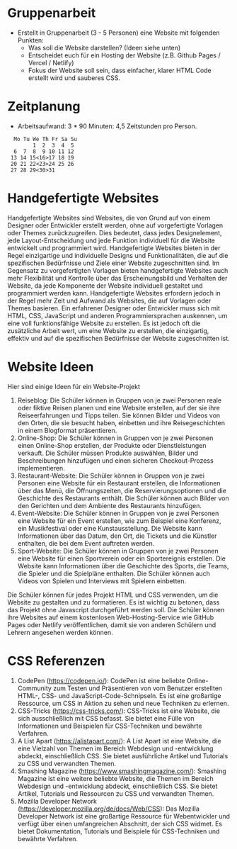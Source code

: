 # Gruppenarbeit
* Erstellt in Gruppenarbeit (3 - 5 Personen) eine Website mit folgenden Punkten:
  * Was soll die Website darstellen? (Ideen siehe unten)
  * Entscheidet euch für ein Hosting der Website (z.B. Github Pages / Vercel / Netlify)
  * Fokus der Website soll sein, dass einfacher, klarer HTML Code erstellt wird und sauberes CSS.
  
# Zeitplanung
* Arbeitsaufwand: 3 * 90 Minuten: 4,5 Zeitstunden pro Person.

```
  Mo Tu We Th Fr Sa Su
        1  2  3  4  5
  6  7  8  9 10 11 12
 13 14 15<16>17 18 19
 20 21 22<23>24 25 26
 27 28 29<30>31    
```
  

# Handgefertigte Websites

Handgefertigte Websites sind Websites, die von Grund auf von einem Designer oder Entwickler erstellt werden, ohne auf vorgefertigte Vorlagen oder Themes zurückzugreifen. Dies bedeutet, dass jedes Designelement, jede Layout-Entscheidung und jede Funktion individuell für die Website entwickelt und programmiert wird.
Handgefertigte Websites bieten in der Regel einzigartige und individuelle Designs und Funktionalitäten, die auf die spezifischen Bedürfnisse und Ziele einer Website zugeschnitten sind. Im Gegensatz zu vorgefertigten Vorlagen bieten handgefertigte Websites auch mehr Flexibilität und Kontrolle über das Erscheinungsbild und Verhalten der Website, da jede Komponente der Website individuell gestaltet und programmiert werden kann.
Handgefertigte Websites erfordern jedoch in der Regel mehr Zeit und Aufwand als Websites, die auf Vorlagen oder Themes basieren. Ein erfahrener Designer oder Entwickler muss sich mit HTML, CSS, JavaScript und anderen Programmiersprachen auskennen, um eine voll funktionsfähige Website zu erstellen. Es ist jedoch oft die zusätzliche Arbeit wert, um eine Website zu erstellen, die einzigartig, effektiv und auf die spezifischen Bedürfnisse der Website zugeschnitten ist.

# Website Ideen

Hier sind einige Ideen für ein Website-Projekt

1. Reiseblog: Die Schüler können in Gruppen von je zwei Personen reale oder fiktive Reisen planen und eine Website erstellen, auf der sie ihre Reiseerfahrungen und Tipps teilen. Sie können Bilder und Videos von den Orten, die sie besucht haben, einbetten und ihre Reisegeschichten in einem Blogformat präsentieren.
1. Online-Shop: Die Schüler können in Gruppen von je zwei Personen einen Online-Shop erstellen, der Produkte oder Dienstleistungen verkauft. Die Schüler müssen Produkte auswählen, Bilder und Beschreibungen hinzufügen und einen sicheren Checkout-Prozess implementieren.
1. Restaurant-Website: Die Schüler können in Gruppen von je zwei Personen eine Website für ein Restaurant erstellen, die Informationen über das Menü, die Öffnungszeiten, die Reservierungsoptionen und die Geschichte des Restaurants enthält. Die Schüler können auch Bilder von den Gerichten und dem Ambiente des Restaurants hinzufügen.
1. Event-Website: Die Schüler können in Gruppen von je zwei Personen eine Website für ein Event erstellen, wie zum Beispiel eine Konferenz, ein Musikfestival oder eine Kunstausstellung. Die Website kann Informationen über das Datum, den Ort, die Tickets und die Künstler enthalten, die bei dem Event auftreten werden.
1. Sport-Website: Die Schüler können in Gruppen von je zwei Personen eine Website für einen Sportverein oder ein Sportereignis erstellen. Die Website kann Informationen über die Geschichte des Sports, die Teams, die Spieler und die Spielpläne enthalten. Die Schüler können auch Videos von Spielen und Interviews mit Spielern einbetten.

Die Schüler können für jedes Projekt HTML und CSS verwenden, um die Website zu gestalten und zu formatieren. Es ist wichtig zu betonen, dass das Projekt ohne Javascript durchgeführt werden soll. Die Schüler können ihre Websites auf einem kostenlosen Web-Hosting-Service wie GitHub Pages oder Netlify veröffentlichen, damit sie von anderen Schülern und Lehrern angesehen werden können.

# CSS Referenzen

1. CodePen (https://codepen.io/): CodePen ist eine beliebte Online-Community zum Testen und Präsentieren von vom Benutzer erstellten HTML-, CSS- und JavaScript-Code-Schnipseln. Es ist eine großartige Ressource, um CSS in Aktion zu sehen und neue Techniken zu erlernen.
1. CSS-Tricks (https://css-tricks.com/): CSS-Tricks ist eine Website, die sich ausschließlich mit CSS befasst. Sie bietet eine Fülle von Informationen und Beispielen für CSS-Techniken und bewährte Verfahren.
1. A List Apart (https://alistapart.com/): A List Apart ist eine Website, die eine Vielzahl von Themen im Bereich Webdesign und -entwicklung abdeckt, einschließlich CSS. Sie bietet ausführliche Artikel und Tutorials zu CSS und verwandten Themen.
1. Smashing Magazine (https://www.smashingmagazine.com/): Smashing Magazine ist eine weitere beliebte Website, die Themen im Bereich Webdesign und -entwicklung abdeckt, einschließlich CSS. Sie bietet Artikel, Tutorials und Ressourcen zu CSS und verwandten Themen.
1. Mozilla Developer Network (https://developer.mozilla.org/de/docs/Web/CSS): Das Mozilla Developer Network ist eine großartige Ressource für Webentwickler und verfügt über einen umfangreichen Abschnitt, der sich CSS widmet. Es bietet Dokumentation, Tutorials und Beispiele für CSS-Techniken und bewährte Verfahren.
